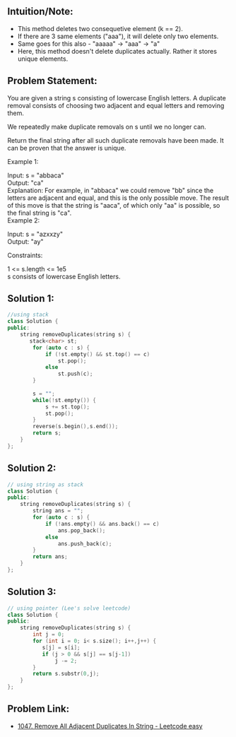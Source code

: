 ## Intuition/Note:
- This method deletes two consequetive element (k == 2).
- If there are 3 same elements ("aaa"), it will delete only two elements. 
- Same goes for this also - "aaaaa" -> "aaa" -> "a"
- Here, this method doesn't delete duplicates actually. Rather it stores unique elements.

## Problem Statement:
You are given a string s consisting of lowercase English letters. A duplicate removal consists of choosing two adjacent and equal letters and removing them.

We repeatedly make duplicate removals on s until we no longer can.

Return the final string after all such duplicate removals have been made. It can be proven that the answer is unique.

 

Example 1:

Input: s = "abbaca"</br>
Output: "ca"</br>
Explanation: 
For example, in "abbaca" we could remove "bb" since the letters are adjacent and equal, and this is the only possible move.  The result of this move is that the string is "aaca", of which only "aa" is possible, so the final string is "ca".</br>
Example 2:</br>

Input: s = "azxxzy"</br>
Output: "ay"
 

Constraints:

1 <= s.length <= 1e5</br>
s consists of lowercase English letters.



## Solution 1:
```c++
//using stack 
class Solution {
public:
    string removeDuplicates(string s) {
       stack<char> st;
        for (auto c : s) {
            if (!st.empty() && st.top() == c)
                st.pop();
            else
                st.push(c);
        }
        
        s = ""; 
        while(!st.empty()) { 
            s += st.top();
            st.pop();
        }
        reverse(s.begin(),s.end());
        return s;
    }
};
```
## Solution 2:
```c++
// using string as stack
class Solution {
public:
    string removeDuplicates(string s) {
        string ans = "";
        for (auto c : s) {
            if (!ans.empty() && ans.back() == c)
                ans.pop_back();
            else 
                ans.push_back(c);
        }
        return ans;
    }
};
```
## Solution 3:

```c++
// using pointer (Lee's solve leetcode)
class Solution {
public:
    string removeDuplicates(string s) {
        int j = 0;
        for (int i = 0; i< s.size(); i++,j++) {
           s[j] = s[i];
           if (j > 0 && s[j] == s[j-1])
               j -= 2;
        }
        return s.substr(0,j);
    }
};

```

## Problem Link:
- [1047. Remove All Adjacent Duplicates In String - Leetcode easy](https://leetcode.com/problems/remove-all-adjacent-duplicates-in-string/)